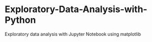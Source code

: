 # Exploratory-Data-Analysis-with-Python
Exploratory data analysis with Jupyter Notebook using matplotlib
